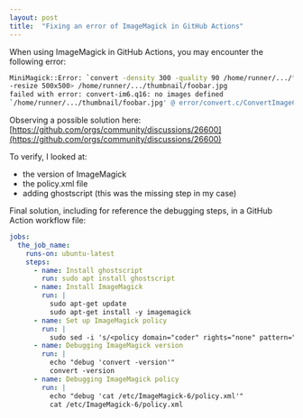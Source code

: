 ```yaml
---
layout: post
title:  "Fixing an error of ImageMagick in GitHub Actions"
---
```


When using ImageMagick in GitHub Actions, you may encounter the following error:

```sh
MiniMagick::Error: `convert -density 300 -quality 90 /home/runner/.../foobar.pdf[0] 
-resize 500x500> /home/runner/.../thumbnail/foobar.jpg 
failed with error: convert-im6.q16: no images defined 
`/home/runner/.../thumbnail/foobar.jpg' @ error/convert.c/ConvertImageCommand/3229.
```

Observing a possible solution here: [https://github.com/orgs/community/discussions/26600](https://github.com/orgs/community/discussions/26600)

To verify, I looked at: 
- the version of ImageMagick
- the policy.xml file
- adding ghostscript (this was the missing step in my case)

Final solution, including for reference the debugging steps, in a GitHub Action workflow file:

```yml
jobs:
  the_job_name:
    runs-on: ubuntu-latest
    steps:
      - name: Install ghostscript
        run: sudo apt install ghostscript
      - name: Install ImageMagick
        run: |
          sudo apt-get update
          sudo apt-get install -y imagemagick
      - name: Set up ImageMagick policy
        run: |
          sudo sed -i 's/<policy domain="coder" rights="none" pattern="PDF"/<policy domain="coder" rights="read|write" pattern="PDF"/' /etc/ImageMagick-6/policy.xml
      - name: Debugging ImageMagick version
        run: |
          echo "debug 'convert -version'"
          convert -version
      - name: Debugging ImageMagick policy
        run: |
          echo "debug 'cat /etc/ImageMagick-6/policy.xml'"
          cat /etc/ImageMagick-6/policy.xml
```    